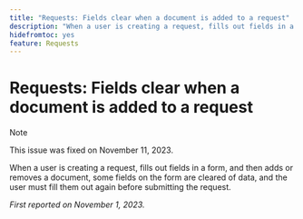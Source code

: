 ```yaml
---
title: "Requests: Fields clear when a document is added to a request"
description: "When a user is creating a request, fills out fields in a form, and then adds or removes a document, some fields on the form are cleared of data, and the user must fill them out again before submitting the request."
hidefromtoc: yes
feature: Requests
---
```


# Requests: Fields clear when a document is added to a request

>[!NOTE]
>
>This issue was fixed on November 11, 2023.

When a user is creating a request, fills out fields in a form, and then adds or removes a document, some fields on the form are cleared of data, and the user must fill them out again before submitting the request.

_First reported on November 1, 2023._

